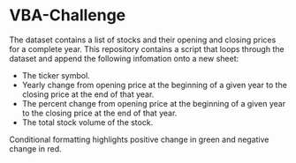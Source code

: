 # VBA-Challenge
The dataset contains a list of stocks and their opening and closing prices for a complete year. This repository contains a script that loops through the dataset and append the following infomation onto a new sheet:
 - The ticker symbol.
 - Yearly change from opening price at the beginning of a given year to the closing price at the end of that year.
 - The percent change from opening price at the beginning of a given year to the closing price at the end of that year.
 - The total stock volume of the stock.

Conditional formatting highlights positive change in green and negative change in red.
